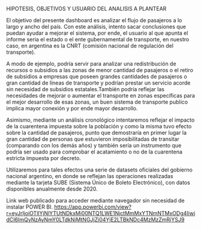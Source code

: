 HIPOTESIS, OBJETIVOS Y USUARIO DEL ANALISIS A PLANTEAR

El objetivo del presente dashboard es analizar el flujo de pasajeros a lo largo y ancho del país. Con este análisis, intento sacar conclusiones que puedan ayudar a mejorar el sistema, por ende, el usuario al que apunta el informe seria el estado o el ente gubernamental de transporte, en nuestro caso, en argentina es la CNRT (comisión nacional de regulación del transporte).

A modo de ejemplo, podría servir para analizar una redistribución de recursos o subsidios a las zonas de menor cantidad de pasajeros o el retiro de subsidios a empresas que poseen grandes 
cantidades de pasajeros o gran cantidad de líneas de transporte y podrían prestar un servicio acorde sin necesidad de subsidios estatales.También podría reflejar las necesidades de mejorar o aumentar el transporte en zonas 
específicas para el mejor desarrollo de esas zonas, un buen sistema de transporte publico implica mayor conexión y por ende mayor desarrollo.

Asimismo, mediante un análisis cronológico intentaremos reflejar el impacto de la cuarentena impuesta sobre la población y como la misma tuvo efecto sobre la cantidad de 
pasajeros, punto que demostraría en primer lugar la gran cantidad de personas que estuvieron imposibilitadas de transitar (comparando con los demás años) y también sería un instrumento que 
podría ser usado para comprobar el acatamiento o no de la cuarentena estricta impuesta por decreto.

Utilizaremos para tales efectos una serie de datasets oficiales del gobierno nacional argentino, en donde se reflejan las operaciones realizadas mediante la tarjeta SUBE (Sistema Único
de Boleto Electrónico), con datos disponibles anualmente desde 2020.

Link web publicado para acceder mediante navegador sin necesidad de instalar POWER BI.
https://app.powerbi.com/view?r=eyJrIjoiOTllYjNlYTUtNDkxMi00NTQ1LWE1NjctMmMxYTNmNTMxODg4IiwidCI6ImQyNzAyNmY0LTdkNjMtNGJjZi04YjE2LTBkNDc4MzMzZmRiYSJ9


